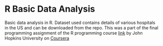 # R Basic Data Analysis
Basic data analysis in R. Dataset used contains details of various hospitals in the US and can be downloaded from the repo. This was a part of the final programming assignment
of the R programming course [link](https://www.coursera.org/learn/r-programming/) by John Hopkins University on [Coursera](https://coursera.org)
